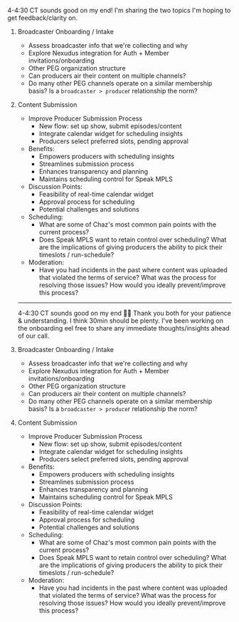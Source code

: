 4-4:30 CT sounds good on my end! I'm sharing the two topics I'm hoping to get feedback/clarity on.

1. Broadcaster Onboarding / Intake
    - Assess broadcaster info that we're collecting and why
    - Explore Nexudus integration for Auth + Member invitations/onboarding
    - Other PEG organization structure
    - Can producers air their content on multiple channels?
    - Do many other PEG channels operate on a similar membership basis? Is a `broadcaster > produce`r relationship the norm?
2. Content Submission
    - Improve Producer Submission Process
        - New flow: set up show, submit episodes/content
        - Integrate calendar widget for scheduling insights
        - Producers select preferred slots, pending approval
    - Benefits:
        - Empowers producers with scheduling insights
        - Streamlines submission process
        - Enhances transparency and planning
        - Maintains scheduling control for Speak MPLS
    - Discussion Points:
        - Feasibility of real-time calendar widget
        - Approval process for scheduling
        - Potential challenges and solutions
    - Scheduling:
        - What are some of Chaz's most common pain points with the current process?
        - Does Speak MPLS want to retain control over scheduling? What are the implications of giving producers the ability to pick their timeslots / run-schedule?
    - Moderation:
        - Have you had incidents in the past where content was uploaded that violated the terms of service? What was the process for resolving those issues? How would you ideally prevent/improve this process?
    - ---


    4-4:30 CT sounds good on my end 🙏🏾 Thank you both for your patience & understanding. I think 30min should be plenty. I've been working on the onboarding eel free to share any immediate thoughts/insights ahead of our call.
3. Broadcaster Onboarding / Intake
    - Assess broadcaster info that we're collecting and why
    - Explore Nexudus integration for Auth + Member invitations/onboarding
    - Other PEG organization structure
    - Can producers air their content on multiple channels?
    - Do many other PEG channels operate on a similar membership basis? Is a `broadcaster > produce`r relationship the norm?
4. Content Submission
    - Improve Producer Submission Process
        - New flow: set up show, submit episodes/content
        - Integrate calendar widget for scheduling insights
        - Producers select preferred slots, pending approval
    - Benefits:
        - Empowers producers with scheduling insights
        - Streamlines submission process
        - Enhances transparency and planning
        - Maintains scheduling control for Speak MPLS
    - Discussion Points:
        - Feasibility of real-time calendar widget
        - Approval process for scheduling
        - Potential challenges and solutions
    - Scheduling:
        - What are some of Chaz's most common pain points with the current process?
        - Does Speak MPLS want to retain control over scheduling? What are the implications of giving producers the ability to pick their timeslots / run-schedule?
    - Moderation:
        - Have you had incidents in the past where content was uploaded that violated the terms of service? What was the process for resolving those issues? How would you ideally prevent/improve this process?
